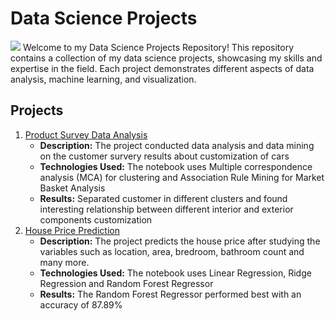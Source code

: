 # Data Science Projects
![](https://lh3.googleusercontent.com/yuUrDV2DAtBRvItHZ2FvXMkPbHR5NEt4kXbpp8dgK-r9jI9-irP19GJb2CvdBRYmy41KG4BxFu2Hod9GzdgGc46iYmm7As4bNNsc-JP7vYwY8d1BzHgZdvKR7H4xtLM20zR9gn0PJE-nQU0navp9Xh0pHc3Cp-CjYUENN7dWZ3NJiw8CiHFEJn7Mc0ul_A)
Welcome to my Data Science Projects Repository! This repository contains a collection of my data science projects, showcasing my skills and expertise in the field. Each project demonstrates different aspects of data analysis, machine learning, and visualization.

## Projects
1. [Product Survey Data Analysis](https://github.com/YouXuan2010/Data-Science-Projects/tree/main/Product%20Survey%20Data%20Analysis)
   - **Description:** The project conducted data analysis and data mining on the customer survery results about customization of cars
   - **Technologies Used:** The notebook uses Multiple correspondence analysis (MCA) for clustering and Association Rule Mining for Market Basket Analysis
   - **Results:** Separated customer in different clusters and found interesting relationship between different interior and exterior components customization
2. [House Price Prediction](https://github.com/YouXuan2010/Data-Science-Projects/tree/main/House%20Price%20Prediction)
   - **Description:** The project predicts the house price after studying the variables such as location, area, bredroom, bathroom count and many more.
   - **Technologies Used:** The notebook uses Linear Regression, Ridge Regression and Random Forest Regressor
   - **Results:** The Random Forest Regressor performed best with an accuracy of 87.89%
